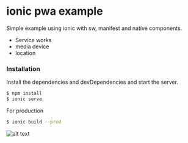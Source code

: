 # ionic pwa example

Simple example using ionic with sw, manifest and native components. 

  - Service works
  - media device
  - location

### Installation

Install the dependencies and devDependencies and start the server.

```sh
$ npm install 
$ ionic serve
```

For production

```sh
$ ionic build --prod
```

![alt text](http://url/to/img.png)